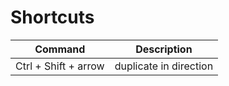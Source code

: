 # Shortcuts

| Command | Description |
| --- | --- |
| Ctrl + Shift + arrow | duplicate in direction
